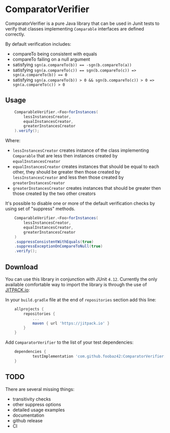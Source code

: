 # ComparatorVerifier
ComparatorVerifier is a pure Java library that can be used in Junit tests to verify that classes implementing `Comparable` interfaces are defined correctly.

By default verification includes:
 * compareTo being consistent with equals
 * compareTo failing on a null argument
 * satisfying `sgn(a.compareTo(b)) == -sgn(b.compareTo(a))`
 * satisfying `sgn(a.compareTo(c)) == sgn(b.compareTo(c)) => sgn(a.compareTo(b)) == 0`
 * satisfying `sgn(a.compareTo(b)) > 0 && sgn(b.compareTo(c)) > 0 => sgn(a.compareTo(c)) > 0`
 
Usage
--------
```java
    ComparableVerifier.<Foo>forInstances(
        lessInstancesCreator,
        equalInstancesCreator,
        greaterInstancesCreator
    ).verify();    
```

Where:
- `lessInstancesCreator` creates instance of the class implementing `Comparable` that are less then instances created by `equalInstancesCreator`
- `equalInstancesCreator` creates instances that should be equal to each other, they should be greater then those created by
`lessInstancesCreator` and less then those created by `greaterInstancesCreator`
- `greaterInstancesCreator` creates instances that should be greater then those created by the two other creators

It's possible to disable one or more of the default verification checks by using set of "suppress" methods.

```java
    ComparableVerifier.<Foo>forInstances(
        lessInstancesCreator,
        equalInstancesCreator,
        greaterInstancesCreator
    )
    .suppressConsistentWithEquals(true)
    .suppressExceptionOnCompareToNull(true)
    .verify(); 
```

Download
--------

You can use this library in conjunction with JUnit `4.12`. Currently the only available comfortable way to import the library is through the use of [JITPACK.io](https://jitpack.io/):

In your `build.gradle` file at the end of `repositories` section add this line:

```groovy
	allprojects {
		repositories {
			...
			maven { url 'https://jitpack.io' }
		}
	}
```

Add `ComparatorVerifier` to the list of your test dependencies:

```groovy
	dependencies {
	        testImplementation 'com.github.foobaz42:ComparatorVerifier:master-SNAPSHOT'
	}
```

TODO
----

There are several missing things:
- transitivity checks
- other suppress options
- detailed usage examples
- documentation
- github release
- CI
